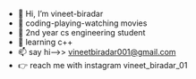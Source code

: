 - 👋 Hi, I’m vineet-biradar
- 👀 coding-playing-watching movies
- 🌱 2nd year cs engineering student
- 💞️  learning c++
- 📫 say hi-->> vineetbiradar001@gmail.com
- 👉 reach me with instagram vineet_biradar_01

<!---
vineet-biradar/vineet-biradar is a ✨ special ✨ repository because its `README.md` (this file) appears on your GitHub profile.
You can click the Preview link to take a look at your changes.
--->
